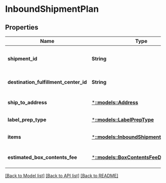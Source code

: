 # InboundShipmentPlan

## Properties
Name | Type | Description | Notes
------------ | ------------- | ------------- | -------------
**shipment_id** | **String** | A shipment identifier originally returned by the createInboundShipmentPlan operation. | [default to null]
**destination_fulfillment_center_id** | **String** | An Amazon fulfillment center identifier created by Amazon. | [default to null]
**ship_to_address** | [***::models::Address**](Address.md) | The address of the Amazon fulfillment center to which to ship the items. | [default to null]
**label_prep_type** | [***::models::LabelPrepType**](LabelPrepType.md) |  | [default to null]
**items** | [***::models::InboundShipmentPlanItemList**](InboundShipmentPlanItemList.md) | SKU and quantity information for the items in the shipment. | [default to null]
**estimated_box_contents_fee** | [***::models::BoxContentsFeeDetails**](BoxContentsFeeDetails.md) |  | [optional] [default to null]

[[Back to Model list]](../README.md#documentation-for-models) [[Back to API list]](../README.md#documentation-for-api-endpoints) [[Back to README]](../README.md)


